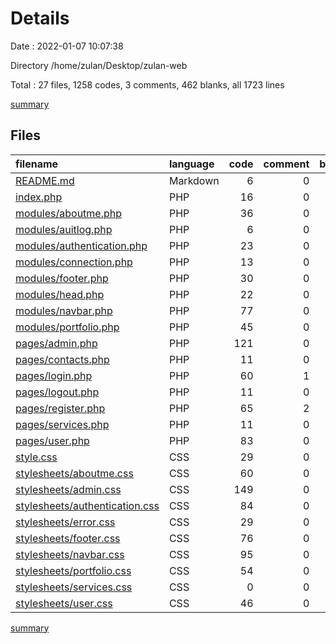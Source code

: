 # Details

Date : 2022-01-07 10:07:38

Directory /home/zulan/Desktop/zulan-web

Total : 27 files,  1258 codes, 3 comments, 462 blanks, all 1723 lines

[summary](results.md)

## Files
| filename | language | code | comment | blank | total |
| :--- | :--- | ---: | ---: | ---: | ---: |
| [README.md](/README.md) | Markdown | 6 | 0 | 3 | 9 |
| [index.php](/index.php) | PHP | 16 | 0 | 7 | 23 |
| [modules/aboutme.php](/modules/aboutme.php) | PHP | 36 | 0 | 10 | 46 |
| [modules/auitlog.php](/modules/auitlog.php) | PHP | 6 | 0 | 1 | 7 |
| [modules/authentication.php](/modules/authentication.php) | PHP | 23 | 0 | 5 | 28 |
| [modules/connection.php](/modules/connection.php) | PHP | 13 | 0 | 3 | 16 |
| [modules/footer.php](/modules/footer.php) | PHP | 30 | 0 | 0 | 30 |
| [modules/head.php](/modules/head.php) | PHP | 22 | 0 | 12 | 34 |
| [modules/navbar.php](/modules/navbar.php) | PHP | 77 | 0 | 19 | 96 |
| [modules/portfolio.php](/modules/portfolio.php) | PHP | 45 | 0 | 11 | 56 |
| [pages/admin.php](/pages/admin.php) | PHP | 121 | 0 | 23 | 144 |
| [pages/contacts.php](/pages/contacts.php) | PHP | 11 | 0 | 6 | 17 |
| [pages/login.php](/pages/login.php) | PHP | 60 | 1 | 18 | 79 |
| [pages/logout.php](/pages/logout.php) | PHP | 11 | 0 | 4 | 15 |
| [pages/register.php](/pages/register.php) | PHP | 65 | 2 | 22 | 89 |
| [pages/services.php](/pages/services.php) | PHP | 11 | 0 | 6 | 17 |
| [pages/user.php](/pages/user.php) | PHP | 83 | 0 | 18 | 101 |
| [style.css](/style.css) | CSS | 29 | 0 | 10 | 39 |
| [stylesheets/aboutme.css](/stylesheets/aboutme.css) | CSS | 60 | 0 | 19 | 79 |
| [stylesheets/admin.css](/stylesheets/admin.css) | CSS | 149 | 0 | 87 | 236 |
| [stylesheets/authentication.css](/stylesheets/authentication.css) | CSS | 84 | 0 | 43 | 127 |
| [stylesheets/error.css](/stylesheets/error.css) | CSS | 29 | 0 | 16 | 45 |
| [stylesheets/footer.css](/stylesheets/footer.css) | CSS | 76 | 0 | 33 | 109 |
| [stylesheets/navbar.css](/stylesheets/navbar.css) | CSS | 95 | 0 | 35 | 130 |
| [stylesheets/portfolio.css](/stylesheets/portfolio.css) | CSS | 54 | 0 | 28 | 82 |
| [stylesheets/services.css](/stylesheets/services.css) | CSS | 0 | 0 | 1 | 1 |
| [stylesheets/user.css](/stylesheets/user.css) | CSS | 46 | 0 | 22 | 68 |

[summary](results.md)